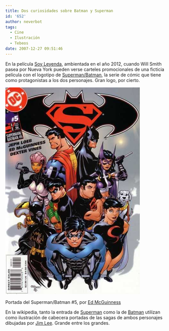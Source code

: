 ```yaml
---
title: Dos curiosidades sobre Batman y Superman
id: '652'
author: neverbot
tags:
  - Cine
  - Ilustración
  - Tebeos
date: 2007-12-27 09:51:46
---
```


En la película [Soy Leyenda](http://en.wikipedia.org/wiki/I_Am_Legend_(film)), ambientada en el año 2012, cuando Will Smith pasea por Nueva York pueden verse carteles promocionales de una ficticia película con el logotipo de [Superman/Batman](http://en.wikipedia.org/wiki/Superman/Batman), la serie de cómic que tiene como protagonistas a los dos personajes. Gran logo, por cierto.

![Portada del Superman/Batman #5 original](./dos-curiosidades-sobre-batman-y-superman/superman-batman-cover.jpg "Portada del Superman/Batman #5 original")

Portada del Superman/Batman #5, por [Ed McGuinness](http://en.wikipedia.org/wiki/Ed_McGuinness)

En la wikipedia, tanto la entrada de [Superman](http://en.wikipedia.org/wiki/Superman) como la de [Batman](http://en.wikipedia.org/wiki/Batman) utilizan como ilustración de cabecera portadas de las sagas de ambos personajes dibujadas por [Jim Lee](http://en.wikipedia.org/wiki/Jim_Lee). Grande entre los grandes.